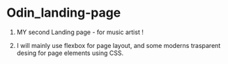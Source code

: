 # Odin_landing-page

1.  MY second Landing page - for music artist !

2.  I will mainly use flexbox for page layout, and some moderns trasparent desing for page elements using CSS.